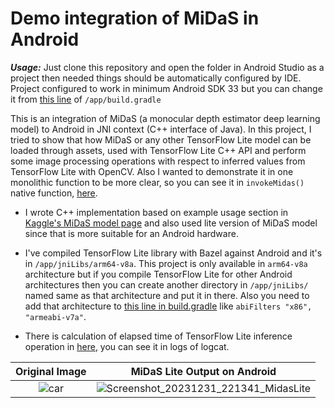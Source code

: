 # Demo integration of MiDaS in Android

***Usage:*** Just clone this repository and open the folder in Android Studio as a project then needed things should be automatically configured by IDE. Project configured to work in minimum Android SDK 33 but you can change it from [this line](https://github.com/rethfor/MiDaS_Android/blob/bdbea79faaf08c2cbb6db85334144305f14757c3/app/build.gradle#L11) of ```/app/build.gradle```

This is an integration of MiDaS (a monocular depth estimator deep learning model) to Android in JNI context (C++ interface of Java). In this project, I tried to show that how
MiDaS or any other TensorFlow Lite model can be loaded through assets, used with TensorFlow Lite C++ API and perform some image processing operations with respect to
inferred values from TensorFlow Lite with OpenCV. Also I wanted to demonstrate it in one monolithic function to be more clear, so you can see it in ```invokeMidas()``` native function, [here](https://github.com/rethfor/MiDaS_Android/blob/bdbea79faaf08c2cbb6db85334144305f14757c3/app/src/main/cpp/native-lib.cpp#L25). 

* I wrote C++ implementation based on example usage section in [Kaggle's MiDaS model page](https://www.kaggle.com/models/intel/midas/frameworks/tfLite/variations/v2-1-small-lite/versions/1?tfhub-redirect=true) and also used lite version of MiDaS model since that is more suitable for an Android hardware.

* I've compiled TensorFlow Lite library with Bazel against Android and it's in ```/app/jniLibs/arm64-v8a```. This project is only available in ```arm64-v8a``` architecture but if you compile TensorFlow Lite for other Android architectures then you can create another directory in ```/app/jniLibs/``` named same as that architecture and put it in there. Also you need to add that architecture to [this line in build.gradle](https://github.com/rethfor/MiDaS_Android/blob/bdbea79faaf08c2cbb6db85334144305f14757c3/app/build.gradle#L19) like ```abiFilters "x86", "armeabi-v7a"```.
  

* There is calculation of elapsed time of TensorFlow Lite inference operation in [here](https://github.com/rethfor/MiDaS_Android/blob/bdbea79faaf08c2cbb6db85334144305f14757c3/app/src/main/cpp/native-lib.cpp#L104), you can see it in logs of logcat.

Original Image             |  MiDaS Lite Output on Android
:-------------------------:|:-------------------------:
![car](https://github.com/rethfor/MiDaS_Android/assets/47229478/df65814f-461a-4854-b640-7b3b00ab7a5b)  |  ![Screenshot_20231231_221341_MidasLite](https://github.com/rethfor/MiDaS_Android/assets/47229478/8c6a5169-f33c-481f-ab07-2b85da137685)
